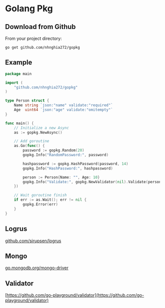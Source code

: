 # Golang Pkg

## Download from Github
From your project directory:
```
go get github.com/nhnghia272/gopkg
```

## Example
```go
package main

import (
	"github.com/nhnghia272/gopkg"
)

type Person struct {
	Name string `json:"name" validate:"required"`
	Age  uint64 `json:"age" validate:"omitempty"`
}

func main() {
	// Initialize a new Async
	as := gopkg.NewAsync()

	// Add goroutine
	as.Go(func() {
		password := gopkg.Random(20)
		gopkg.Info("RandomPassword:", password)

		hashpassword := gopkg.HashPassword(password, 14)
		gopkg.Info("HashPassword:", hashpassword)

		person := Person{Name: "", Age: 10}
		gopkg.Info("Validate:", gopkg.NewValidator(nil).Validate(person))
	})

	// Wait goroutine finish
	if err := as.Wait(); err != nil {
		gopkg.Error(err)
	}
}
```

## Logrus
[github.com/sirupsen/logrus](github.com/sirupsen/logrus)

## Mongo
[go.mongodb.org/mongo-driver](go.mongodb.org/mongo-driver)

## Validator
[https://github.com/go-playground/validator](https://github.com/go-playground/validator)
